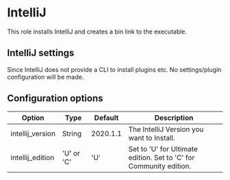 # IntelliJ 

This role installs IntelliJ and creates a bin link to the executable.

## IntelliJ settings

Since IntelliJ does not provide a CLI to install plugins etc. 
No settings/plugin configuration will be made.

## Configuration options

| Option           | Type       | Default  | Description                                                        |
|------------------|------------|----------|--------------------------------------------------------------------|
| intellij_version | String     | 2020.1.1 | The IntelliJ Version you want to Install.                          |
| intellij_edition | 'U' or 'C' | 'U'      | Set to 'U' for Ultimate edition. Set to 'C' for Community edition. |
